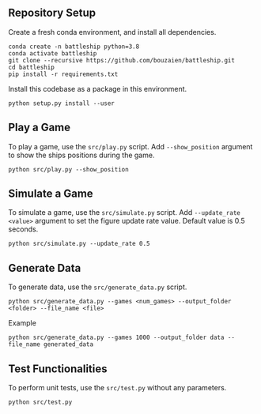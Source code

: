 ## Repository Setup

Create a fresh conda environment, and install all dependencies.

```text
conda create -n battleship python=3.8
conda activate battleship
git clone --recursive https://github.com/bouzaien/battleship.git
cd battleship
pip install -r requirements.txt
```

Install this codebase as a package in this environment.
```
python setup.py install --user
```


## Play a Game

To play a game, use the `src/play.py` script. Add `--show_position` argument to show the ships positions during the game.

```text
python src/play.py --show_position
```


## Simulate a Game

To simulate a game, use the `src/simulate.py` script. Add `--update_rate <value>` argument to set the figure update rate value. Default value is 0.5 seconds.

```text
python src/simulate.py --update_rate 0.5
```


## Generate Data

To generate data, use the `src/generate_data.py` script.

```text
python src/generate_data.py --games <num_games> --output_folder <folder> --file_name <file>
```

Example

```text
python src/generate_data.py --games 1000 --output_folder data --file_name generated_data
```

## Test Functionalities
To perform unit tests, use the `src/test.py` without any parameters.

```text
python src/test.py
```